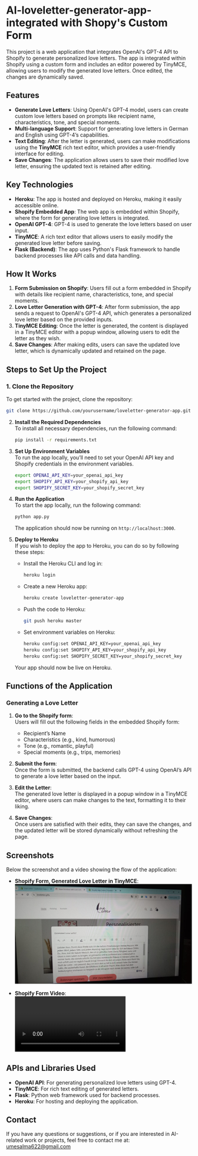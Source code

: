 # AI-loveletter-generator-app-integrated with Shopy's Custom Form
This project is a web application that integrates OpenAI's GPT-4 API to Shopify to generate personalized love letters. The app is integrated within Shopify using a custom form and includes an editor powered by TinyMCE, allowing users to modify the generated love letters. Once edited, the changes are dynamically saved.

## Features
- **Generate Love Letters**: Using OpenAI's GPT-4 model, users can create custom love letters based on prompts like recipient name, characteristics, tone, and special moments.
- **Multi-language Support**: Support for generating love letters in German and English using GPT-4’s capabilities.
- **Text Editing**: After the letter is generated, users can make modifications using the **TinyMCE** rich text editor, which provides a user-friendly interface for editing.
- **Save Changes**: The application allows users to save their modified love letter, ensuring the updated text is retained after editing.
  
## Key Technologies
- **Heroku**: The app is hosted and deployed on Heroku, making it easily accessible online.
- **Shopify Embedded App**: The web app is embedded within Shopify, where the form for generating love letters is integrated.
- **OpenAI GPT-4**: GPT-4 is used to generate the love letters based on user input.
- **TinyMCE**: A rich text editor that allows users to easily modify the generated love letter before saving.
- **Flask (Backend)**: The app uses Python's Flask framework to handle backend processes like API calls and data handling.
  
## How It Works
1. **Form Submission on Shopify**: Users fill out a form embedded in Shopify with details like recipient name, characteristics, tone, and special moments.
2. **Love Letter Generation with GPT-4**: After form submission, the app sends a request to OpenAI's GPT-4 API, which generates a personalized love letter based on the provided inputs.
3. **TinyMCE Editing**: Once the letter is generated, the content is displayed in a TinyMCE editor with a popup window, allowing users to edit the letter as they wish.
4. **Save Changes**: After making edits, users can save the updated love letter, which is dynamically updated and retained on the page.

## Steps to Set Up the Project

### 1. Clone the Repository
To get started with the project, clone the repository:

```bash
git clone https://github.com/yourusername/loveletter-generator-app.git
```

2. **Install the Required Dependencies**  
   To install all necessary dependencies, run the following command:

   ```bash
   pip install -r requirements.txt
   ```

3. **Set Up Environment Variables**  
   To run the app locally, you’ll need to set your OpenAI API key and Shopify credentials in the environment variables.

   ```bash
   export OPENAI_API_KEY=your_openai_api_key
   export SHOPIFY_API_KEY=your_shopify_api_key
   export SHOPIFY_SECRET_KEY=your_shopify_secret_key
   ```

4. **Run the Application**  
   To start the app locally, run the following command:

   ```bash
   python app.py
   ```

   The application should now be running on `http://localhost:3000`.

5. **Deploy to Heroku**  
   If you wish to deploy the app to Heroku, you can do so by following these steps:

   - Install the Heroku CLI and log in:

     ```bash
     heroku login
     ```

   - Create a new Heroku app:

     ```bash
     heroku create loveletter-generator-app
     ```

   - Push the code to Heroku:

     ```bash
     git push heroku master
     ```

   - Set environment variables on Heroku:

     ```bash
     heroku config:set OPENAI_API_KEY=your_openai_api_key
     heroku config:set SHOPIFY_API_KEY=your_shopify_api_key
     heroku config:set SHOPIFY_SECRET_KEY=your_shopify_secret_key
     ```

   Your app should now be live on Heroku.

## Functions of the Application

### Generating a Love Letter
1. **Go to the Shopify form**:  
   Users will fill out the following fields in the embedded Shopify form:
   - Recipient’s Name
   - Characteristics (e.g., kind, humorous)
   - Tone (e.g., romantic, playful)
   - Special moments (e.g., trips, memories)

2. **Submit the form**:  
   Once the form is submitted, the backend calls GPT-4 using OpenAI’s API to generate a love letter based on the input.

3. **Edit the Letter**:  
   The generated love letter is displayed in a popup window in a TinyMCE editor, where users can make changes to the text, formatting it to their liking.

4. **Save Changes**:  
   Once users are satisfied with their edits, they can save the changes, and the updated letter will be stored dynamically without refreshing the page.

## Screenshots

Below the screenshot and a video showing the flow of the application:

- **Shopify Form, Generated Love Letter in TinyMCE**:  
   ![Shopify Form image](https://github.com/Um-E-Salma/AI-loveletter-generator-app/blob/main/Response%20in%20german-TinyMCE%20popup.jpg)



- **Shopify Form Video**:  
   ![Shopify form video](https://github.com/Um-E-Salma/AI-loveletter-generator-app/blob/main/generating%20response%20in%20English.mp4)

## APIs and Libraries Used

- **OpenAI API**: For generating personalized love letters using GPT-4.
- **TinyMCE**: For rich text editing of generated letters.
- **Flask**: Python web framework used for backend processes.
- **Heroku**: For hosting and deploying the application.

## Contact

If you have any questions or suggestions, or if you are interested in AI-related work or projects, feel free to contact me at: [umesalma622@gmail.com](mailto:umesalma622@gmail.com)
```
